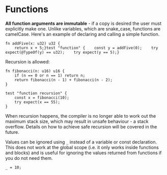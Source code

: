 # Functions

**All function arguments are immutable** - if a copy is desired the user must explicitly make one. Unlike variables, which are snake_case, functions are camelCase. Here's an example of declaring and calling a simple function.

```zig
fn addFive(x: u32) u32 {    
	return x + 5;}test "function" {    const y = addFive(0);    try expect(@TypeOf(y) == u32);    try expect(y == 5);}
```

Recursion is allowed:

```zig
fn fibonacci(n: u16) u16 {
	if (n == 0 or n == 1) return n;
	return fibonacci(n - 1) + fibonacci(n - 2);
}
	
test "function recursion" {
	const x = fibonacci(10);    
	try expect(x == 55);
}
```

When recursion happens, the compiler is no longer able to work out the maximum stack size, which may result in unsafe behaviour - a stack overflow. Details on how to achieve safe recursion will be covered in the future.

Values can be ignored using `_` instead of a variable or const declaration. This does not work at the global scope (i.e. it only works inside functions and blocks) and is useful for ignoring the values returned from functions if you do not need them.

```zig
_ = 10;
```
